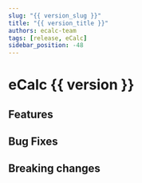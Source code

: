 ```yaml
---
slug: "{{ version_slug }}"
title: "{{ version_title }}"
authors: ecalc-team
tags: [release, eCalc]
sidebar_position: -48
---
```


# eCalc {{ version }}

## Features

## Bug Fixes

## Breaking changes
